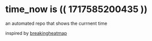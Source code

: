 # time_now is (( 1717585200435 ))

an automated repo that shows the currnent time

inspired by [breakingheatmap](https://github.com/breakingheatmap/breakingheatmap)